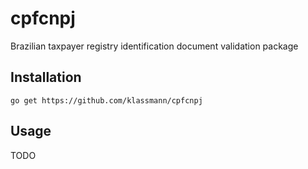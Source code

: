 # cpfcnpj
Brazilian taxpayer registry identification document validation package


## Installation

    go get https://github.com/klassmann/cpfcnpj
  
## Usage

TODO


